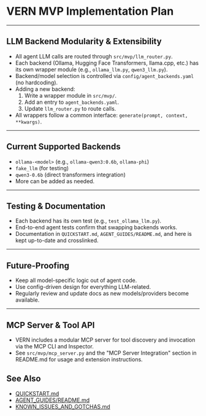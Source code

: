 # VERN MVP Implementation Plan

---

## LLM Backend Modularity & Extensibility

- All agent LLM calls are routed through `src/mvp/llm_router.py`.
- Each backend (Ollama, Hugging Face Transformers, llama.cpp, etc.) has its own wrapper module (e.g., `ollama_llm.py`, `qwen3_llm.py`).
- Backend/model selection is controlled via `config/agent_backends.yaml` (no hardcoding).
- Adding a new backend:
  1. Write a wrapper module in `src/mvp/`.
  2. Add an entry to `agent_backends.yaml`.
  3. Update `llm_router.py` to route calls.
- All wrappers follow a common interface: `generate(prompt, context, **kwargs)`.

---

## Current Supported Backends

- `ollama-<model>` (e.g., `ollama-qwen3:0.6b`, `ollama-phi`)
- `fake_llm` (for testing)
- `qwen3-0.6b` (direct transformers integration)
- More can be added as needed.

---

## Testing & Documentation

- Each backend has its own test (e.g., `test_ollama_llm.py`).
- End-to-end agent tests confirm that swapping backends works.
- Documentation in `QUICKSTART.md`, `AGENT_GUIDES/README.md`, and here is kept up-to-date and crosslinked.

---

## Future-Proofing

- Keep all model-specific logic out of agent code.
- Use config-driven design for everything LLM-related.
- Regularly review and update docs as new models/providers become available.

---

## MCP Server & Tool API

- VERN includes a modular MCP server for tool discovery and invocation via the MCP CLI and Inspector.
- See `src/mvp/mcp_server.py` and the "MCP Server Integration" section in README.md for usage and extension instructions.

## See Also

- [QUICKSTART.md](QUICKSTART.md)
- [AGENT_GUIDES/README.md](AGENT_GUIDES/README.md)
- [KNOWN_ISSUES_AND_GOTCHAS.md](KNOWN_ISSUES_AND_GOTCHAS.md)

